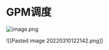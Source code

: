 # GPM调度
![image.png](1615207356644-0280badb-9923-4c4e-896b-4e878ecb7a2c.png)

![[Pasted image 20220310122142.png]]

